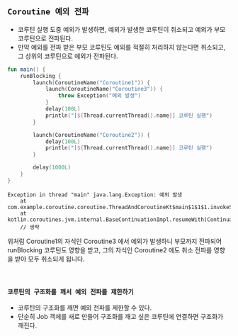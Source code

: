 ## `Coroutine 예외 전파`

- 코루틴 실행 도중 예외가 발생하면, 예외가 발생한 코루틴이 취소되고 예외가 부모 코루틴으로 전파된다.
- 만약 예외를 전파 받은 부모 코루틴도 예외를 적절히 처리하지 않는다면 취소되고, 그 상위의 코루틴으로 예외가 전파된다.

```kotlin
fun main() {
    runBlocking {
        launch(CoroutineName("Coroutine1")) {
            launch(CoroutineName("Coroutine3")) {
                throw Exception("예외 발생")
            }
            delay(100L)
            println("[${Thread.currentThread().name}] 코루틴 실행")
        }

        launch(CoroutineName("Coroutine2")) {
            delay(100L)
            println("[${Thread.currentThread().name}] 코루틴 실행")
        }

        delay(1000L)
    }
}
```
```
Exception in thread "main" java.lang.Exception: 예외 발생
	at com.example.coroutine.coroutine.ThreadAndCoroutineKt$main$1$1$1.invokeSuspend(ThreadAndCoroutine.kt:19)
	at kotlin.coroutines.jvm.internal.BaseContinuationImpl.resumeWith(ContinuationImpl.kt:33)
	// 생략
```

위처럼 Coroutine1의 자식인 Coroutine3 에서 예외가 발생하니 부모까지 전파되어 runBlocking 코루틴도 영향을 받고, 그의 자식인 Coroutine2 에도 취소 전파를 영향을 받아 모두 취소되게 됩니다.

<br>

### `코루틴의 구조화를 깨서 예외 전파를 제한하기`

- 코루틴의 구조화를 깨면 예외 전파를 제한할 수 있다.
- 단순히 Job 객체를 새로 만들어 구조화를 깨고 싶은 코루틴에 연결하면 구조화가 깨진다.


